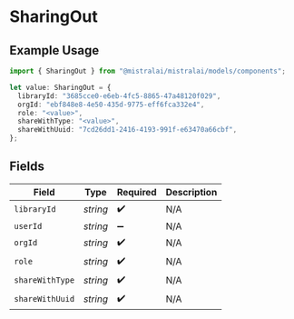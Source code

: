 # SharingOut

## Example Usage

```typescript
import { SharingOut } from "@mistralai/mistralai/models/components";

let value: SharingOut = {
  libraryId: "3685cce0-e6eb-4fc5-8865-47a48120f029",
  orgId: "ebf848e8-4e50-435d-9775-eff6fca332e4",
  role: "<value>",
  shareWithType: "<value>",
  shareWithUuid: "7cd26dd1-2416-4193-991f-e63470a66cbf",
};
```

## Fields

| Field              | Type               | Required           | Description        |
| ------------------ | ------------------ | ------------------ | ------------------ |
| `libraryId`        | *string*           | :heavy_check_mark: | N/A                |
| `userId`           | *string*           | :heavy_minus_sign: | N/A                |
| `orgId`            | *string*           | :heavy_check_mark: | N/A                |
| `role`             | *string*           | :heavy_check_mark: | N/A                |
| `shareWithType`    | *string*           | :heavy_check_mark: | N/A                |
| `shareWithUuid`    | *string*           | :heavy_check_mark: | N/A                |